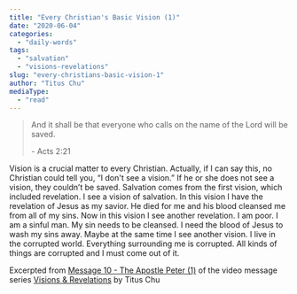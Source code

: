 ```yaml
---
title: "Every Christian's Basic Vision (1)"
date: "2020-06-04"
categories: 
  - "daily-words"
tags: 
  - "salvation"
  - "visions-revelations"
slug: "every-christians-basic-vision-1"
author: "Titus Chu"
mediaType: 
  - "read"
---
```


> And it shall be that everyone who calls on the name of the Lord will be saved.
> 
> \- Acts 2:21

Vision is a crucial matter to every Christian. Actually, if I can say this, no Christian could tell you, “I don't see a vision.” If he or she does not see a vision, they couldn’t be saved. Salvation comes from the first vision, which included revelation. I see a vision of salvation. In this vision I have the revelation of Jesus as my savior. He died for me and his blood cleansed me from all of my sins. Now in this vision I see another revelation. I am poor. I am a sinful man. My sin needs to be cleansed. I need the blood of Jesus to wash my sins away. Maybe at the same time I see another vision. I live in the corrupted world. Everything surrounding me is corrupted. All kinds of things are corrupted and I must come out of it.

Excerpted from [Message 10 - The Apostle Peter (1)](https://youtu.be/UryQj7LsY8U) of the video message series [Visions & Revelations](http://english.thechurchincleveland.org/virtual-lords-day.html) by Titus Chu
